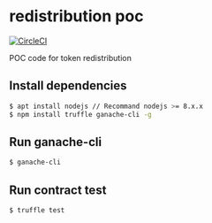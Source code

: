 # redistribution poc 
[![CircleCI](https://circleci.com/gh/LanguageNetwork/redistribution_poc/tree/master.svg?style=svg)](https://circleci.com/gh/LanguageNetwork/redistribution_poc/tree/master) 

POC code for token redistribution 

## Install dependencies
```bash
$ apt install nodejs // Recommand nodejs >= 8.x.x
$ npm install truffle ganache-cli -g
```

## Run ganache-cli
```bash
$ ganache-cli
```

## Run contract test
```bash
$ truffle test
```
